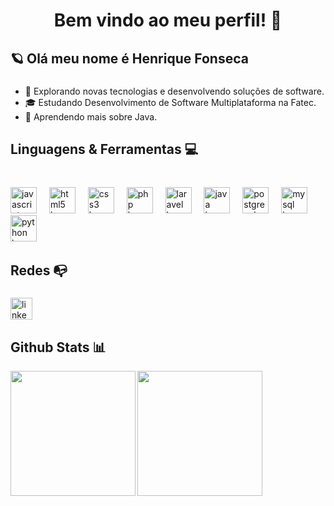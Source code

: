 

<h1 align="center">Bem vindo ao meu perfil! 👋</h1>

###

  <h2 align="left">🪐 Olá meu nome é Henrique Fonseca</h2>

###
- 🤔 Explorando novas tecnologias e desenvolvendo soluções de software.
- 🎓 Estudando Desenvolvimento de Software Multiplataforma na Fatec.
- 📖 Aprendendo mais sobre Java.


###

<h2 align="left">Linguagens & Ferramentas 💻</h2>

###

<br clear="both">

<div align="left">
  <img src="https://skillicons.dev/icons?i=js" height="42" alt="javascript logo"  />
  <img width="12" />
  <img src="https://skillicons.dev/icons?i=html" height="42" alt="html5 logo"  />
  <img width="12" />
  <img src="https://skillicons.dev/icons?i=css" height="42" alt="css3 logo"  />
  <img width="12" />
  <img src="https://skillicons.dev/icons?i=php" height="42" alt="php logo"  />
  <img width="12" />
  <img src="https://skillicons.dev/icons?i=laravel" height="42" alt="laravel logo"  />
  <img width="12" />
  <img src="https://skillicons.dev/icons?i=java" height="42" alt="java logo"  />
  <img width="12" />
  <img src="https://skillicons.dev/icons?i=postgres" height="42" alt="postgresql logo"  />
  <img width="12" />
  <img src="https://cdn.jsdelivr.net/gh/devicons/devicon/icons/mysql/mysql-original.svg" height="42" alt="mysql logo"  />
  <img width="12" />
  <img src="https://cdn.jsdelivr.net/gh/devicons/devicon/icons/python/python-original.svg" height="42" alt="python logo"  />
  <img width="12" />
</div>

###

<p align="left"></p>

###

<h2 align="left">Redes 📭</h2>

###

<div align="left">
<a href="https://www.linkedin.com/in/henriqfonseca/">
    <img src="https://img.shields.io/static/v1?message=LinkedIn&logo=linkedin&label=&color=0077B5&logoColor=white&labelColor=&style=for-the-badge" height="35" alt="linkedin logo"/>
  </a>
</div>

###

<h2 align="left">Github Stats 📊</h2>
      <p align="center">
          <a href="https://github.com/anuraghazra/github-readme-stats">
              <img height=200 align="left" src="https://github-readme-stats.vercel.app/api?username=henrique-fonseca&theme=dark" />
          </a>
          <a href="https://github.com/anuraghazra/convoychat">
              <img height=200 align="left" src="https://github-readme-stats.vercel.app/api/top-langs?username=henrique-fonseca&layout=compact&langs_count=8&card_width=320&theme=dark" />
          </a>
      </p>
